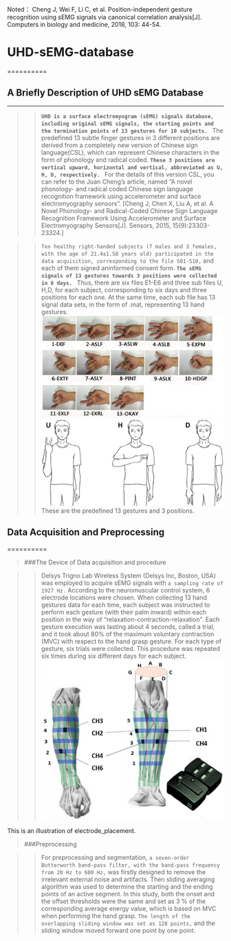 Noted： 
Cheng J, Wei F, Li C, et al. Position-independent gesture recognition using sEMG signals via canonical correlation analysis[J]. Computers in biology and medicine, 2018, 103: 44-54.

# UHD-sEMG-database

==========

## A Briefly Description of UHD sEMG Database

------
>>**``UHD is a surface electromyogram (sEMG) signals database, including original sEMG signals, the starting points and the termination points of 13 gestures for 10 subjects. ``**
The predefined 13 subtle finger gestures in 3 different positions are derived from a completely new version of Chinese sign language(CSL), 
which can represent Chinese characters in the form of phonology and radical coded. 
**``These 3 positions are vertical upward, horizontal and vertical, abbreviated as U, H, D, respectively. ``**
For the details of this version CSL, you can refer to the Juan Cheng’s article, named “A novel phonology- and radical coded Chinese sign language recognition framework using accelerometer and surface electromyography sensors”.
[Cheng J, Chen X, Liu A, et al. A Novel Phonology- and Radical-Coded Chinese Sign Language Recognition Framework Using Accelerometer and Surface Electromyography Sensors[J]. Sensors, 2015, 15(9):23303-23324.]

>>``Ten healthy right-handed subjects (7 males and 3 females, with the age of 21.4±1.58 years old) participated in the data acquisition, corresponding to the file S01-S10,``  and each of them signed aninformed consent form. 
**``The sEMG signals of 13 gestures towards 3 positions were collected in 6 days. ``** 
Thus, there are six files E1-E6 and three sub files U, H,D, for each subject, corresponding to six days and three positions for each one. 
At the same time, each sub file has 13 signal data sets, in the form of .mat, representing 13 hand gestures.
![](https://github.com/Fulin-Wei/UHD-sEMG-database/blob/master/picture/handshape.jpg)
![](https://github.com/Fulin-Wei/UHD-sEMG-database/blob/master/picture/gesture.jpg)
These are the predefined 13 gestures and 3 positions.

## Data Acquisition and Preprocessing

==========

>###The Device of Data acquisition and procedure

>>Delsys Trigno Lab Wireless System (Delsys Inc, Boston, USA) was employed to acquire sEMG signals with ``a sampling rate of 1927 Hz.`` According to the neuromuscular control
system, 6 electrode locations were chosen. When collecting 13 hand gestures data for each time, each subject was instructed to perform each gesture (with their palm inward) within each position in the way of “relaxation-contraction-relaxation".
Each gesture execution was lasting about 4 seconds, called a trial, and it took about 80% of the maximum voluntary contraction (MVC) with respect to the hand grasp gesture. For each type of gesture, six trials were collected. 
This procedure was repeated six times during six different days for each subject.
![](https://github.com/Fulin-Wei/UHD-sEMG-database/blob/master/picture/electrode_placement.jpg) 

This is an illustration of electrode_placement.

>###Preprocessing

>>For preprocessing and segmentation, ``a seven-order Butterworth band-pass filter, with the band-pass frequency from 20 Hz to 600 Hz,`` was firstly designed to remove the irrelevant external noise and artifacts. 
Then sliding averaging algorithm was used to determine the starting and the ending points of an active segment. In this study, both the onset and the offset thresholds were the same and set as 3 % of the corresponding average energy value, 
which is based on MVC when performing the hand grasp. ``The length of the overlapping sliding window was set as 128
points,`` and the sliding window moved forward one point by one point.
